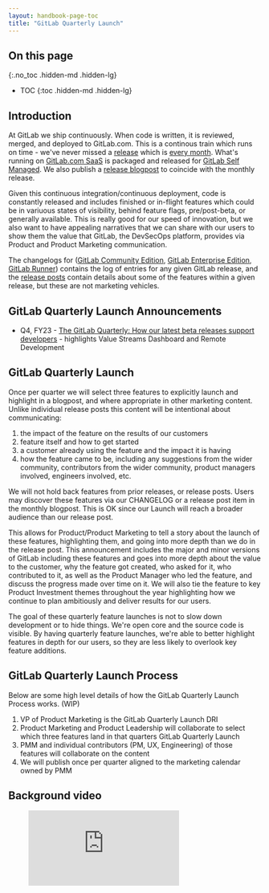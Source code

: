 ```yaml
---
layout: handbook-page-toc
title: "GitLab Quarterly Launch"
---
```


## On this page
{:.no_toc .hidden-md .hidden-lg}

- TOC
{:toc .hidden-md .hidden-lg}

## Introduction

At GitLab we ship continuously. When code is written, it is reviewed, merged, and deployed to GitLab.com. This is a continous train which runs on time - we've never missed a [release](/releases/) which is [every month](/handbook/engineering/releases/). What's running on [GitLab.com SaaS](https://docs.gitlab.com/ee/subscriptions/gitlab_com/) is packaged and released for [GitLab Self Managed](https://docs.gitlab.com/ee/subscriptions/self_managed/). We also publish a [release blogpost](/handbook/marketing/blog/release-posts/) to coincide with the monthly release.

Given this continuous integration/continuous deployment, code is constantly released and includes finished or in-flight features which could be in variuous states of visibility, behind feature flags, pre/post-beta, or generally available. This is really good for our speed of innovation, but we also want to have appealing narratives that we can share with our users to show them the value that GitLab, the DevSecOps platform, provides via Product and Product Marketing communication.

The changelogs for ([GitLab Community Edition](https://gitlab.com/gitlab-org/gitlab-foss/blob/master/CHANGELOG.md), [GitLab Enterprise Edition](https://gitlab.com/gitlab-org/gitlab/blob/master/CHANGELOG.md), [GitLab Runner](https://gitlab.com/gitlab-org/gitlab-runner/blob/main/CHANGELOG.md)) contains the log of entries for any given GitLab release, and the [release posts](/releases/categories/releases/) contain details about some of the features within a given release, but these are not marketing vehicles.

## GitLab Quarterly Launch Announcements

- Q4, FY23 - [The GitLab Quarterly: How our latest beta releases support developers](https://about.gitlab.com/blog/2023/01/24/the-gitlab-quarterly-how-our-latest-beta-releases-support-developers/) - highlights Value Streams Dashboard and Remote Development

## GitLab Quarterly Launch

Once per quarter we will select three features to explicitly launch and highlight in a blogpost, and where appropriate in other marketing content. Unlike individual release posts this content will be intentional about communicating:

1. the impact of the feature on the results of our customers
1. feature itself and how to get started
1. a customer already using the feature and the impact it is having
1. how the feature came to be, including any suggestions from the wider community, contributors from the wider community, product managers involved, engineers involved, etc.

We will not hold back features from prior releases, or release posts. Users may discover these features via our CHANGELOG or a release post item in the monthly blogpost. This is OK since our Launch will reach a broader audience than our release post.

This allows for Product/Product Marketing to tell a story about the launch of these features, highlighting them, and going into more depth than we do in the release post. This announcement includes the major and minor versions of GitLab including these features and goes into more depth about the value to the customer, why the feature got created, who asked for it, who contributed to it, as well as the Product Manager who led the feature, and discuss the progress made over time on it. We will also tie the feature to key Product Investment themes throughout the year highlighting how we continue to plan ambitiously and deliver results for our users.

The goal of these quarterly feature launches is not to slow down development or to hide things. We're open core and the source code is visible. By having quarterly feature launches, we're able to better highlight features in depth for our users, so they are less likely to overlook key feature additions.

## GitLab Quarterly Launch Process

Below are some high level details of how the GitLab Quarterly Launch Process works. (WIP) 

1. VP of Product Marketing is the GitLab Quarterly Launch DRI
1. Product Marketing and Product Leadership will collaborate to select which three features land in that quarters GitLab Quarterly Launch
1. PMM and individual contributors (PM, UX, Engineering) of those features will collaborate on the content 
1. We will publish once per quarter aligned to the marketing calendar owned by PMM

## Background video

<figure class="video_container">
  <iframe src="https://www.youtube.com/embed/loToa6-iGNY" frameborder="0" allowfullscreen="true"> </iframe>
</figure>
